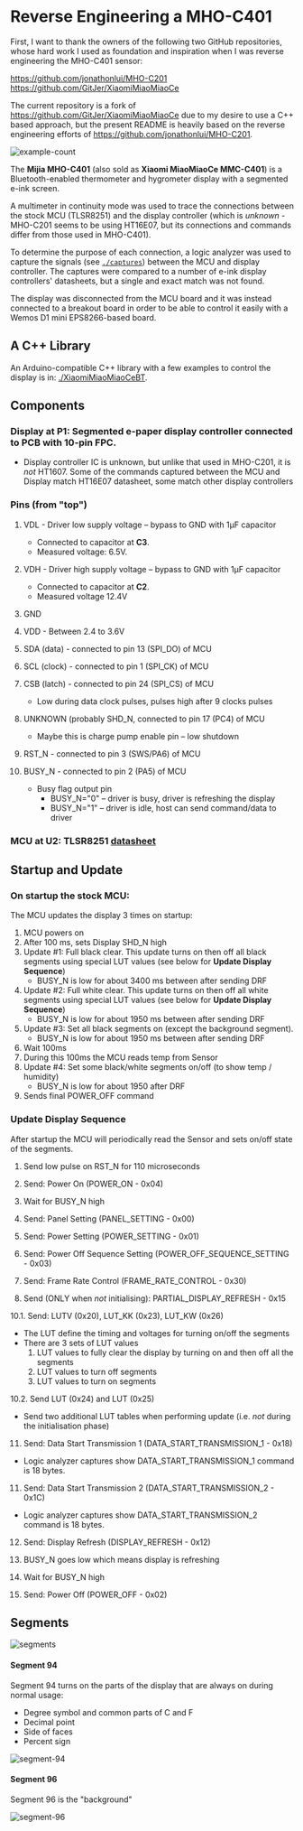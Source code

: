 # Reverse Engineering a MHO-C401

First, I want to thank the owners of the following two GitHub repositories, whose hard work I used as foundation and inspiration when I was reverse engineering the MHO-C401 sensor:

https://github.com/jonathonlui/MHO-C201
https://github.com/GitJer/XiaomiMiaoMiaoCe

The current repository is a fork of https://github.com/GitJer/XiaomiMiaoMiaoCe due to my desire to use a C++ based approach, but the present README is heavily based on the reverse engineering efforts of https://github.com/jonathonlui/MHO-C201.

![example-count](media/MHO-C401-epd-screen-demo.gif)

The **Mijia MHO-C401** (also sold as  **Xiaomi MiaoMiaoCe MMC-C401**) is a Bluetooth-enabled thermometer and hygrometer display with a segmented e-ink screen.

A multimeter in continuity mode was used to trace the connections between the stock MCU (TLSR8251) and the display controller (which is *unknown* - MHO-C201 seems to be using HT16E07, but its connections and commands differ from those used in MHO-C401).

To determine the purpose of each connection, a logic analyzer was used to capture the signals (see [`./captures`](./captures)) between the MCU and display controller. The captures were compared to a number of e-ink display controllers' datasheets, but a single and exact match was not found.

The display was disconnected from the MCU board and it was instead connected to a breakout board in order to be able to control it easily with a Wemos D1 mini EPS8266-based board.

## A C++ Library

An Arduino-compatible C++ library with a few examples to control the display is in: [./XiaomiMiaoMiaoCeBT](./XiaomiMiaoMiaoCeBT).

## Components

### **Display** at **P1**: Segmented e-paper display controller connected to PCB with 10-pin FPC.

  - Display controller IC is unknown, but unlike that used in MHO-C201, it is *not* HT1607. Some of the commands captured between the MCU and Display match HT16E07 datasheet, some match other display controllers 

### Pins (from "top")

1. VDL - Driver low supply voltage – bypass to GND with 1μF capacitor
    - Connected to capacitor at **C3**.
    - Measured voltage: 6.5V.
       
2. VDH - Driver high supply voltage – bypass to GND with 1μF capacitor
    - Connected to capacitor at **C2**.
    - Measured voltage 12.4V
       
3. GND

4. VDD - Between 2.4 to 3.6V

5. SDA (data) - connected to pin 13 (SPI_DO) of MCU 

6. SCL (clock) - connected to pin 1 (SPI_CK) of MCU

7. CSB (latch) - connected to pin 24 (SPI_CS) of MCU 
    - Low during data clock pulses, pulses high after 9 clocks pulses
  
8. UNKNOWN (probably SHD_N, connected to pin 17 (PC4) of MCU
    - Maybe this is charge pump enable pin – low shutdown
  
9. RST_N - connected to pin 3 (SWS/PA6) of MCU

10. BUSY_N - connected to pin 2 (PA5) of MCU 
    - Busy flag output pin
      - BUSY_N="0" – driver is busy, driver is refreshing the display
      - BUSY_N="1" – driver is idle, host can send command/data to driver


### **MCU** at **U2**: TLSR8251 [datasheet](http://wiki.telink-semi.cn/doc/ds/DS_TLSR8251-E_Datasheet%20for%20Telink%20BLE+IEEE802.15.4%20Multi-Standard%20Wireless%20SoC%20TLSR8251.pdf)

## Startup and Update

### On startup the stock MCU:

The MCU updates the display 3 times on startup:

1. MCU powers on
2. After 100 ms, sets Display SHD_N high
3. Update #1: Full black clear. This update turns on then off all black segments using special LUT values (see below for **Update Display Sequence**)
   - BUSY_N is low for about 3400 ms between after sending DRF
4. Update #2: Full white clear. This update turns on then off all white segments using special LUT values (see below for **Update Display Sequence**)
   - BUSY_N is low for about 1950 ms between after sending DRF
5. Update #3: Set all black segments on (except the background segment).
   - BUSY_N is low for about 1950 ms between after sending DRF
6. Wait 100ms
7. During this 100ms the MCU reads temp from Sensor
8. Update #4: Set some black/white segments on/off (to show temp / humidity)
   - BUSY_N is low for about 1950 after DRF
8. Sends final POWER_OFF command

### Update Display Sequence

After startup the MCU will periodically read the Sensor and sets on/off state of the segments.

1. Send low pulse on RST_N for 110 microseconds

3. Send: Power On (POWER_ON - 0x04)

4. Wait for BUSY_N high

5. Send: Panel Setting (PANEL_SETTING - 0x00)

6. Send: Power Setting (POWER_SETTING - 0x01)

7. Send: Power Off Sequence Setting (POWER_OFF_SEQUENCE_SETTING - 0x03)

8. Send: Frame Rate Control (FRAME_RATE_CONTROL - 0x30)

9. Send (ONLY when *not* initialising): PARTIAL_DISPLAY_REFRESH - 0x15

10.1. Send: LUTV (0x20), LUT_KK (0x23), LUT_KW (0x26)

  - The LUT define the timing and voltages for turning on/off the segments
  - There are 3 sets of LUT values
     1. LUT values to fully clear the display by turning on and then off all the segments
     2. LUT values to turn off segments
     3. LUT values to turn on segments

10.2. Send LUT (0x24) and LUT (0x25)

  - Send two additional LUT tables when performing update (i.e. *not* during the initialisation phase)

11. Send: Data Start Transmission 1 (DATA_START_TRANSMISSION_1 - 0x18)

  - Logic analyzer captures show DATA_START_TRANSMISSION_1 command is 18 bytes. 

11. Send: Data Start Transmission 2 (DATA_START_TRANSMISSION_2 - 0x1C)
  
  - Logic analyzer captures show DATA_START_TRANSMISSION_2 command is 18 bytes.

12. Send: Display Refresh (DISPLAY_REFRESH - 0x12)

13. BUSY_N goes low which means display is refreshing

14. Wait for BUSY_N high

15. Send: Power Off (POWER_OFF - 0x02)

## Segments

![segments](images/segments.jpg)

#### Segment 94

Segment 94 turns on the parts of the display that are always on during normal usage:

- Degree symbol and common parts of C and F
- Decimal point
- Side of faces
- Percent sign

![segment-94](images/segment-94.jpg)

#### Segment 96

Segment 96 is the "background"

![segment-96](images/segment-96.jpg)
